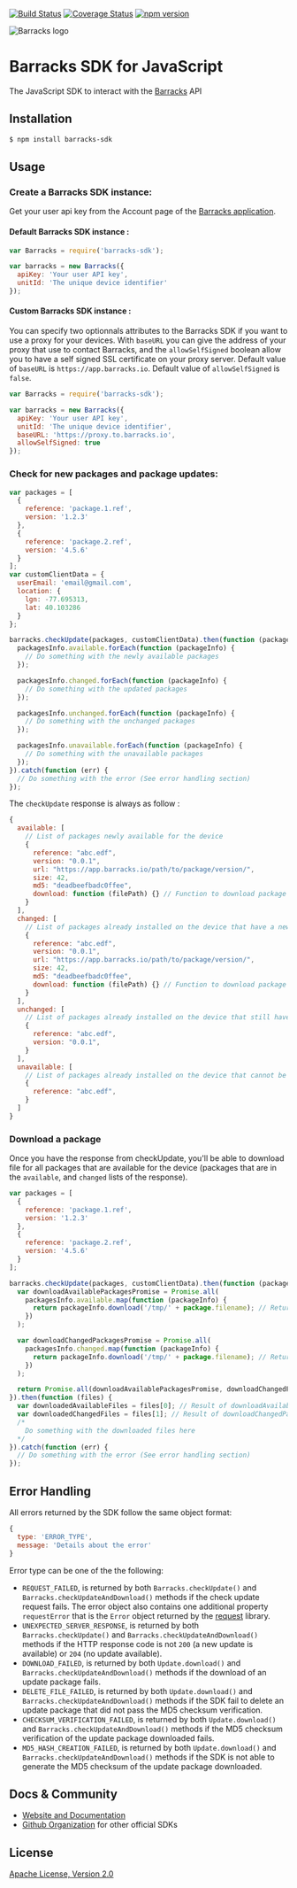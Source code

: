 [![Build Status](https://travis-ci.org/barracksiot/javascript-client.svg?branch=master)](https://travis-ci.org/barracksiot/javascript-client) [![Coverage Status](https://coveralls.io/repos/github/barracksiot/javascript-client/badge.svg?branch=master)](https://coveralls.io/github/barracksiot/javascript-client?branch=master) [![npm version](https://badge.fury.io/js/barracks-sdk.svg)](https://badge.fury.io/js/barracks-sdk)

![Barracks logo](https://barracks.io/wp-content/uploads/2016/09/barracks_logo_green.png)

# Barracks SDK for JavaScript
The JavaScript SDK to interact with the [Barracks](https://barracks.io/) API

## Installation

```bash
$ npm install barracks-sdk
```

## Usage

### Create a Barracks SDK instance:
Get your user api key from the Account page of the [Barracks application](https://app.barracks.io/account).

#### Default Barracks SDK instance :
```js
var Barracks = require('barracks-sdk');

var barracks = new Barracks({
  apiKey: 'Your user API key',
  unitId: 'The unique device identifier'
});
```

#### Custom Barracks SDK instance :
You can specify two optionnals attributes to the Barracks SDK if you want to use a proxy for your devices.
With ```baseURL``` you can give the address of your proxy that use to contact Barracks, and the ```allowSelfSigned``` boolean allow you to have a self signed SSL certificate on your proxy server.
Default value of ```baseURL``` is ```https://app.barracks.io```.
Default value of ```allowSelfSigned``` is ```false```.

```js
var Barracks = require('barracks-sdk');

var barracks = new Barracks({
  apiKey: 'Your user API key',
  unitId: 'The unique device identifier',
  baseURL: 'https://proxy.to.barracks.io',
  allowSelfSigned: true
});
```

### Check for new packages and package updates:
```js
var packages = [
  {
    reference: 'package.1.ref',
    version: '1.2.3'
  },
  {
    reference: 'package.2.ref',
    version: '4.5.6'
  }
];
var customClientData = {
  userEmail: 'email@gmail.com',
  location: {
    lgn: -77.695313,
    lat: 40.103286
  }
};

barracks.checkUpdate(packages, customClientData).then(function (packagesInfo) {
  packagesInfo.available.forEach(function (packageInfo) {
    // Do something with the newly available packages
  });

  packagesInfo.changed.forEach(function (packageInfo) {
    // Do something with the updated packages
  });

  packagesInfo.unchanged.forEach(function (packageInfo) {
    // Do something with the unchanged packages
  });

  packagesInfo.unavailable.forEach(function (packageInfo) {
    // Do something with the unavailable packages
  });
}).catch(function (err) {
  // Do something with the error (See error handling section)
});
```

The ```checkUpdate``` response is always as follow :

```js
{
  available: [
    // List of packages newly available for the device
    {
      reference: "abc.edf",
      version: "0.0.1",
      url: "https://app.barracks.io/path/to/package/version/",
      size: 42,
      md5: "deadbeefbadc0ffee",
      download: function (filePath) {} // Function to download package
    }
  ],
  changed: [
    // List of packages already installed on the device that have a new version
    {
      reference: "abc.edf",
      version: "0.0.1",
      url: "https://app.barracks.io/path/to/package/version/",
      size: 42,
      md5: "deadbeefbadc0ffee",
      download: function (filePath) {} // Function to download package
    }
  ],
  unchanged: [
    // List of packages already installed on the device that still have the same version
    {
      reference: "abc.edf",
      version: "0.0.1",
    }
  ],
  unavailable: [
    // List of packages already installed on the device that cannot be used by the device anymore
    {
      reference: "abc.edf",
    }
  ]
}
```

### Download a package

Once you have the response from checkUpdate, you'll be able to download file for all packages that are available for the device (packages that are in the ```available```, and ```changed``` lists of the response).

```js
var packages = [
  {
    reference: 'package.1.ref',
    version: '1.2.3'
  },
  {
    reference: 'package.2.ref',
    version: '4.5.6'
  }
];

barracks.checkUpdate(packages, customClientData).then(function (packagesInfo) {
  var downloadAvailablePackagesPromise = Promise.all(
    packagesInfo.available.map(function (packageInfo) {
      return packageInfo.download('/tmp/' + package.filename); // Return a Promise
    })
  );

  var downloadChangedPackagesPromise = Promise.all(
    packagesInfo.changed.map(function (packageInfo) {
      return packageInfo.download('/tmp/' + package.filename); // Return a Promise
    })
  );

  return Promise.all(downloadAvailablePackagesPromise, downloadChangedPackagesPromise);
}).then(function (files) {
  var downloadedAvailableFiles = files[0]; // Result of downloadAvailablePackagesPromise
  var downloadedChangedFiles = files[1]; // Result of downloadChangedPackagesPromise
  /*
    Do something with the downloaded files here
  */
}).catch(function (err) {
  // Do something with the error (See error handling section)
});
```


## Error Handling

All errors returned by the SDK follow the same object format:
```js
{
  type: 'ERROR_TYPE',
  message: 'Details about the error'
}
```

Error type can be one of the the following:

* `REQUEST_FAILED`, is returned by both `Barracks.checkUpdate()` and `Barracks.checkUpdateAndDownload()` methods if the check update request fails. The error object also contains one additional property `requestError` that is the `Error` object returned by the [request](https://www.npmjs.com/package/request) library.
* `UNEXPECTED_SERVER_RESPONSE`, is returned by both `Barracks.checkUpdate()` and `Barracks.checkUpdateAndDownload()` methods if the HTTP response code is not `200` (a new update is available) or `204` (no update available).
* `DOWNLOAD_FAILED`, is returned by both `Update.download()` and `Barracks.checkUpdateAndDownload()` methods if the download of an update package fails.
* `DELETE_FILE_FAILED`, is returned by both `Update.download()` and `Barracks.checkUpdateAndDownload()` methods if the SDK fail to delete an update package that did not pass the MD5 checksum verification.
* `CHECKSUM_VERIFICATION_FAILED`, is returned by both `Update.download()` and `Barracks.checkUpdateAndDownload()` methods if the MD5 checksum verification of the update package downloaded fails.
* `MD5_HASH_CREATION_FAILED`, is returned by both `Update.download()` and `Barracks.checkUpdateAndDownload()` methods if the SDK is not able to generate the MD5 checksum of the update package downloaded.

## Docs & Community

* [Website and Documentation](https://barracks.io/)
* [Github Organization](https://github.com/barracksiot) for other official SDKs

## License

  [Apache License, Version 2.0](LICENSE)

